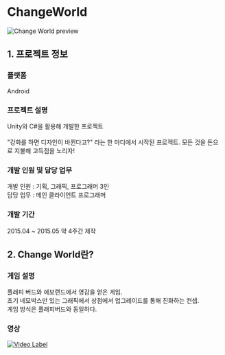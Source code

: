 # ChangeWorld

![Change World preview][1]

[1]: https://scontent-icn1-1.xx.fbcdn.net/v/t1.0-9/13413732_873351619461056_7083056217210098146_n.jpg?_nc_cat=107&_nc_ht=scontent-icn1-1.xx&oh=e9c19f6ee395510f88b135e49656d773&oe=5C45D5CD (preview)

## 1. 프로젝트 정보

### 플랫폼
Android

### 프로젝트 설명
Unity와 C#을 활용해 개발한 프로젝트</br></br>
"강화를 하면 디자인이 바뀐다고?" 라는 한 마디에서 시작된 프로젝트.
모든 것을 돈으로 지불해 고득점을 노리자!

### 개발 인원 및 담당 업무
개발 인원 : 기획, 그래픽, 프로그래머 3인</br>
담당 업무 : 메인 클라이언트 프로그래머

### 개발 기간
2015.04 ~ 2015.05 약 4주간 제작


## 2. Change World란?
### 게임 설명
플래피 버드와 에보랜드에서 영감을 얻은 게임.</br>
초기 네모박스만 있는 그래픽에서 상점에서 업그레이드를 통해 진화하는 컨셉.</br>
게임 방식은 플래피버드와 동일하다.

### 영상
[![Video Label](http://img.youtube.com/vi/eBFVl68lCGI/0.jpg)](https://youtu.be/eBFVl68lCGI?t=0s)
